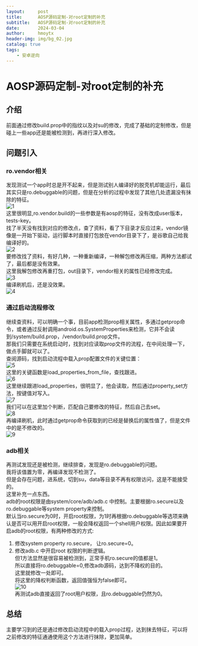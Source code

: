 ```yaml
---
layout:     post
title:      AOSP源码定制-对root定制的补充
subtitle:   AOSP源码定制-对root定制的补充
date:       2024-03-04
author:     hmoytx
header-img: img/bg_02.jpg
catalog: true
tags:
    - 安卓逆向
---
```

#  AOSP源码定制-对root定制的补充

## 介绍
前面通过修改build.prop中的指纹以及对su的修改，完成了基础的定制修改，但是碰上一些app还是能被检测到，再进行深入修改。  


## 问题引入
### ro.vendor相关
发现测试一个app时总是开不起来，但是测试别人编译好的脱壳机却能运行，最后其实只是ro.debuggable的问题，但是在分析的过程中发现了其他几处遗漏没有抹除的特征。  
![1](/img/240304_diffprop.png)   
这里很明显,ro.vendor.build的一些参数是有aosp的特征，没有改成user版本，tests-key。   
找了半天没有找到对应的修改点，查了资料，看了下目录才反应过来，vendor镜像是一开始下驱动，运行脚本时直接打包放在vendor目录下了，是谷歌自己给我编译好的。  
![2](/img/240304_vendorimg.png)   
要修改找了资料，有好几种，一种重新编译，一种解包修改再压缩，两种方法都试了，最后都是没有效果。  
这里我解包修改再重打包，out目录下，vendor相关的属性已经修改完成。  
![3](/img/240304_vendorchange.png)   
编译刷机后，还是没效果。   
![4](/img/240304_prop.png)  
### 通过启动流程修改 
继续查资料，可以明确一个事，目前app检测prop相关属性，多通过getprop命令，或者通过反射调用android.os.SystemProperties来检测，它并不会读到/system/build.prop，/vendor/build.prop文件。   
那我们只需要在系统启动时，找到对应读取prop文件的流程，在中间处理一下，做点手脚就可以了。   
查阅源码，找到启动流程中载入prop配置文件的关键位置：   
![5](/img/240304_loadprop.png)  
这里的关键函数是load_properties_from_file，查找跟进。   
![6](/img/240304_loadprop1.png)  
这里继续跟进load_properties，很明显了，他会读取，然后通过property_set方法，按键值对写入。   
![7](/img/240304_loadprop2.png)  
我们可以在这里加个判断，匹配自己要修改的特征，然后自己去set。  
![8](/img/240304_loadprop3.png)  
再编译刷机，此时通过getprop命令获取到的已经是替换后的属性值了，但是文件中的是不修改的。     
![9](/img/240304_propnew.png)  

### adb相关
再测试发现还是被检测，继续排查，发现是ro.debuggable的问题。  
我将该值置为零，再编译发现不检测了。  
但是会存在问题，进系统，切到su，data等目录不再有权限访问，这是不能接受的。  
这里补充一点东西。  
adb的root权限是由system/core/adb/adb.c 中控制。主要根据ro.secure以及ro.debuggable等system property来控制。  
默认当ro.secure为0时，开启root权限，为1时再根据ro.debuggable等选项来确认是否可以用开启root权限，一般会降权返回一个shell用户权限。因此如果要开启adb的root权限，有两种修改的方式:  
1. 修改system property ro.secure， 让ro.secure=0。  
2. 修改adb.c 中开启root 权限的判断逻辑。   
但1方法显然是很容易被检测到，正常手机ro.secure的值都是1。  
所以直接将ro.debuggable=0,修改adb源码，达到不降权的目的。  
这里就修改一处即可。  
将这里的降权判断函数，返回值强恒为false即可。  
![10](/img/240304_drop.png)  
再测试adb直接返回了root用户权限，且ro.debuggable仍然为0。  




## 总结
主要学习到的还是通过修改启动流程中的载入prop过程，达到抹去特征，可以将之前修改的特征通通使用这个方法进行抹除，更加简单。   







